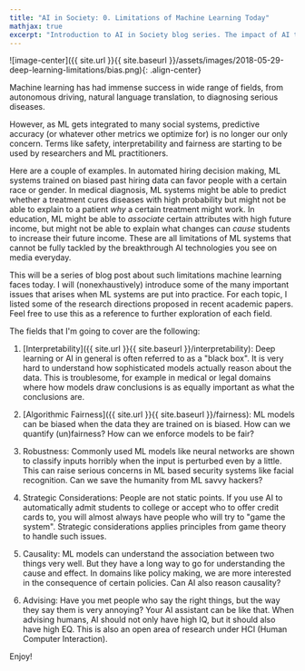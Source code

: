 ```yaml
---
title: "AI in Society: 0. Limitations of Machine Learning Today"
mathjax: true
excerpt: "Introduction to AI in Society blog series. The impact of AI today is already enormous. But there still are many obstacles to overcome."
---
```


![image-center]({{ site.url }}{{ site.baseurl }}/assets/images/2018-05-29-deep-learning-limitations/bias.png){: .align-center}

Machine learning has had immense success in wide range of fields, from autonomous driving, natural language translation, to diagnosing serious diseases.

However, as ML gets integrated to many social systems, predictive accuracy (or whatever other metrics we optimize for) is no longer our only concern. Terms like safety, interpretability and fairness are starting to be used by researchers and ML practitioners.

Here are a couple of examples. In automated hiring decision making, ML systems trained on biased past hiring data can favor people with a certain race or gender. In medical diagnosis, ML systems might be able to predict whether a treatment cures diseases with high probability but might not be able to explain to a patient *why* a certain treatment might work. In education, ML might be able to *associate* certain attributes with high future income, but might not be able to explain what changes can *cause* students to increase their future income. These are all limitations of ML systems that cannot be fully tackled by the breakthrough AI technologies you see on media everyday.

This will be a series of blog post about such limitations machine learning faces today. I will (nonexhaustively) introduce some of the many important issues that arises when ML systems are put into practice. For each topic, I listed some of the research directions proposed in recent academic papers. Feel free to use this as a reference to further exploration of each field.

The fields that I'm going to cover are the following:

1. [Interpretability]({{ site.url }}{{ site.baseurl }}/interpretability): Deep learning or AI in general is often referred to as a "black box". It is very hard to understand how sophisticated models actually reason about the data. This is troublesome, for example in medical or legal domains where how models draw conclusions is as equally important as what the conclusions are.

2. [Algorithmic Fairness]({{ site.url }}{{ site.baseurl }}/fairness): ML models can be biased when the data they are trained on is biased. How can we quantify (un)fairness? How can we enforce models to be fair?

3. Robustness: Commonly used ML models like neural networks are shown to classify inputs horribly when the input is perturbed even by a little. This can raise serious concerns in ML based security systems like facial recognition. Can we save the humanity from ML savvy hackers?

4. Strategic Considerations: People are not static points. If you use AI to automatically admit students to college or accept who to offer credit cards to, you will almost always have people who will try to "game the system". Strategic considerations applies principles from game theory to handle such issues.

5. Causality: ML models can understand the association between two things very well. But they have a long way to go for understanding the cause and effect. In domains like policy making, we are more interested in the consequence of certain policies. Can AI also reason causality?

6. Advising: Have you met people who say the right things, but the way they say them is very annoying? Your AI assistant can be like that. When advising humans, AI should not only have high IQ, but it should also have high EQ. This is also an open area of research under HCI (Human Computer Interaction).

Enjoy!
